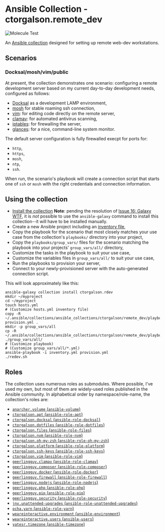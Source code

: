 # Ansible Collection - ctorgalson.remote_dev

![Molecule Test](https://github.com/ctorgalson/remote_dev/workflows/Molecule%20Test/badge.svg)

An [Ansible collection](https://docs.ansible.com/ansible/latest/user_guide/collections_using.html)
designed for setting up remote web-dev workstations.

## Scenarios

### Docksal/mosh/vim/public

At present, the collection demonstrates one scenario: configuring a remote
development server based on my current day-to-day development needs, configured
as follows:

  - [Docksal](https://docksal.io/) as a development LAMP environment,
  - [mosh](https://mosh.org/) for stable roaming ssh connection,
  - [vim](https://github.com/vim/vim): for editing code directly on the remote server,
  - [clamav](https://www.clamav.net): for automated antivirus scanning,
  - [iptables](https://www.netfilter.org/projects/iptables/index.html): for firewalling the server,
  - [glances](https://nicolargo.github.io/glances): for a nice, command-line system monitor.

The default server configuration is fully firewalled execpt for ports for:

  - `http`,
  - `https`,
  - `mosh`,
  - `ntp`,
  - `ssh`.

When run, the scenario's playbook will create a connection script that starts
one of `ssh` or `mosh` with the right credentials and connection information.

## Using the collection

- [Install the collection](https://docs.ansible.com/ansible/latest/user_guide/collections_using.html#id2)
  **Note**: pending the resolution of [Issue 16: Galaxy WTF](https://github.com/ctorgalson/remote_dev/issues/16),
            it is _not_ possible to use the `ansible-galaxy` command to install
            this collection--it will have to be installed manually.
- Create a new Ansible project including an [inventory file](https://docs.ansible.com/ansible/latest/user_guide/intro_inventory.html),
- Copy the playbook for the scenario that most closely matches your use case
  from the collection's `playbooks/` directory into your project,
- Copy the `playbooks/group_vars/` files for the scenario matching the playbook
  into your projects' `group_vars/all/` directory,
- Customize the tasks in the playbook to suit your use case,
- Customize the variables files in `group_vars/all/` to suit your use case,
- Run the playbooks to provision your server,
- Connect to your newly-provisioned server with the auto-generated connection
  script.

This will look approximately like this:

```
ansible-galaxy collection install ctorgalson.rdev
mkdir ~/myproject
cd ~/myproject
touch hosts.yml
# (Customize hosts.yml inventory file)
copy -R ~/.ansible/collections/ansible_collections/ctorgalson/remote_dev/playbooks/demo__docksal_mosh_vim_public.yml provision.yml .
mkdir -p group_vars/all
cp -R ~/.ansible/collections/ansible_collections/ctorgalson/remote_dev/playbooks/group_vars/docksal_mosh_vim_public/* ./group_vars/all/
# (Customize playbook)
# (Customize group_vars/all/*.yml)
ansible-playbook -i inventory.yml provision.yml
./redev.sh
```

## Roles

The collection uses numerous roles as submodules. Where possible, I've used my
own, but most of them are widely-used roles published in the Ansible community.
In alphabetical order by namespace/role-name, the collection's roles are:

- [`anarcher.volume` (`ansible-volume`)](https://galaxy.ansible.com/anarcher/volume)
- [`ctorgalson.apt` (`ansible-role-apt`)](https://galaxy.ansible.com/ctorgalson/apt)
- [`ctorgalson.docksal` (`ansible-role-docksal`)](https://galaxy.ansible.com/ctorgalson/docksal)
- [`ctorgalson.dotfiles` (`ansible-role-dotfiles`)](https://galaxy.ansible.com/ctorgalson/dotfiles)
- [`ctorgalson.files` (`ansible-role-files`)](https://galaxy.ansible.com/ctorgalson/files)
- [`ctorgalson.nvm` (`ansible-role-nvm`)](https://galaxy.ansible.com/ctorgalson/nvm)
- [`ctorgalson.oh-my-zsh` (`ansible-role-oh-my-zsh`)](https://galaxy.ansible.com/ctorgalson/oh-my-zsh)
- [`ctorgalson.platform` (`ansible-role-platform`)](https://galaxy.ansible.com/ctorgalson/platform)
- [`ctorgalson.ssh-keys` (`ansible-role-ssh-keys`)](https://galaxy.ansible.com/ctorgalson/ssh-keys)
- [`ctorgalson.vim` (`ansible-role-vim`)](https://galaxy.ansible.com/ctorgalson/vim)
- [`geerlingguy.clamav` (`ansible-role-clamav`)](https://galaxy.ansible.com/geerlingguy/clamav)
- [`geerlingguy.composer` (`ansible-role-composer`)](https://galaxy.ansible.com/geerlingguy/composer)
- [`geerlingguy.docker` (`ansible-role-docker`)](https://galaxy.ansible.com/geerlingguy/docker)
- [`geerlingguy.firewall` (`ansible-role-firewall`)](https://galaxy.ansible.com/geerlingguy/firewall)
- [`geerlingguy.nodejs` (`ansible-role-nodejs`)](https://galaxy.ansible.com/geerlingguy/nodejs)
- [`geerlingguy.php` (`ansible-role-php`)](https://galaxy.ansible.com/geerlingguy/php)
- [`geerlingguy.pip` (`ansible-role-pip`)](https://galaxy.ansible.com/geerlingguy/pip)
- [`geerlingguy.security` (`ansible-role-security`)](https://galaxy.ansible.com/geerlingguy/security)
- [`jnv.unattended-upgrades` (`ansible-role-unattended-upgrades`)](https://galaxy.ansible.com/jnv/unattended-upgrades)
- [`ocha.yarn` (`ansible-role-yarn`)](https://galaxy.ansible.com/ocha/yarn)
- [`weareinteractive.environment` (`ansible-environment`)](https://galaxy.ansible.com/weareinteractive/environment) 
- [`weareinteractive.users` (`ansible-users`)](https://galaxy.ansible.com/weareinteractive/users) 
- [`yatesr.timezone` (`ansible-timezone`)](https://galaxy.ansible.com/yatesr/timezone)
